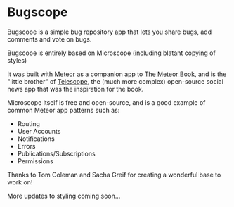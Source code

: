 # Bugscope

Bugscope is a simple bug repository app that lets you share bugs, add comments and vote on bugs.

Bugscope is entirely based on Microscope (including blatant copying of styles)

It was built with [Meteor](http://meteor.com) as a companion app to [The Meteor Book](http://themeteorbook.com), and is the "little brother" of [Telescope](http://telesc.pe), the (much more complex) open-source social news app that was the inspiration for the book. 

Microscope itself is free and open-source, and is a good example of common Meteor app patterns such as:

- Routing
- User Accounts
- Notifications
- Errors
- Publications/Subscriptions
- Permissions

Thanks to Tom Coleman and Sacha Greif for creating a wonderful base to work on!

More updates to styling coming soon...
